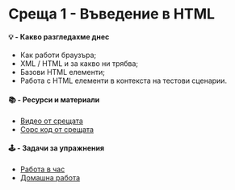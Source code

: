 # Среща 1 - Въведение в HTML

#### 💡 - Какво разгледахме днес
- Как работи браузъра;
- XML / HTML и за какво ни трябва;
- Базови HTML елементи;
- Работа с HTML елементи в контекста на тестови сценарии.

 #### 📚 - Ресурси и материали
- [Видео от срещата](https://www.youtube.com/watch?v=5Rv3lKzygho&list=PLyZOguednhL5s3LH63o1q8CHhfNk4kvf1&index=2)
- [Сорс код от срещата](./source/)

 #### 🕹️ - Задачи за упражнения
- [Работа в час](./cw/README.md)
- [Домашна работа](./hw/README.md)

